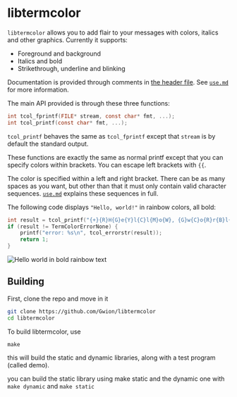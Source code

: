 # libtermcolor

`libtermcolor` allows you to add flair to your messages with colors, italics and other graphics. Currently it supports:

- Foreground and background
- Italics and bold
- Strikethrough, underline and blinking

Documentation is provided through comments in [the header file](include/termcolor.h). See [`use.md`](doc/use.md) for more information.

The main API provided is through these three functions:

```c
int tcol_fprintf(FILE* stream, const char* fmt, ...);
int tcol_printf(const char* fmt, ...);
```

`tcol_printf` behaves the same as `tcol_fprintf` except that `stream` is by default the standard output.

These functions are exactly the same as normal printf except that you can specify colors within brackets. You can escape left brackets with `{{`.

The color is specified within a left and right bracket. There can be as many spaces as you want, but other than that it must only contain valid character sequences. [`use.md`](doc/use.md) explains these sequences in full.

The following code displays `"Hello, world!"` in rainbow colors, all bold:

```c
int result = tcol_printf("{+}{R}H{G}e{Y}l{C}l{M}o{W}, {G}w{C}o{R}r{B}l{W}d{Y}!{0}\n");
if (result != TermColorErrorNone) {
    printf("error: %s\n", tcol_errorstr(result));
    return 1;
}
```

![Hello world in bold rainbow text](img/hello-world.png)

## Building

First, clone the repo and move in it

```sh
git clone https://github.com/Gwion/libtermcolor
cd libtermcolor
```


To build libtermcolor, use

```
make
```

this will build the static and dynamic libraries, along with a test program (called demo).

you can build the static library using make static and the dynamic one with `make dynamic` and `make static`
